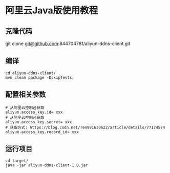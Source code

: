 # 阿里云Java版使用教程
## 克隆代码
git clone git@github.com:844704781/aliyun-ddns-client.git
## 编译
```shell
cd aliyun-ddns-client/
mvn clean package -DskipTests;
```
## 配置相关参数
```text
# 从阿里云控制台获取
aliyun.access_key.id= xxx
# 从阿里云控制台获取
aliyun.access_key.secret= xxx
# 获取方式: https://blog.csdn.net/ren991630622/article/details/77174574
aliyun.access_key.record_id= xxx
```
## 运行项目
```shell
cd target/
java -jar aliyun-ddns-client-1.0.jar
```
